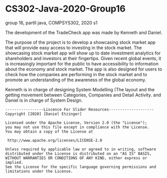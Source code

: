 # CS302-Java-2020-Group16
group 16, partII java, COMPSYS302, 2020 s1

The development of the TradeCheck app was made by Kenneth and Daniel. 

The purpose of the project is to develop a showcasing stock market app that will provide easy access to investing in the stock market. The showcasing stock market app will show up to date investment analytics for shareholders and investors at their fingertips.
Given recent global events, it is increasingly important for the public to have accessibility to information about the economy and stock market. The app is also designed for users to check how the companies are performing in the stock market and to promote an understanding of the awareness of the global economy.

Kenneth is in charge of designing System Modelling (The layout and the getting movement between Categories, Companies and Detail Activity.  and Daniel is in charge of System Design.

<TextView
    android:text="Hi there!"
    android:layout_width="wrap_content"
    android:layout_height="wrap_content"
    android:textSize="36sp"
    android:fontFamily="sans-serif-light"
    android:textColor="@android:color/black"
    android:background="#ccddff"
    android:padding="20dp"/>


    -----------------Liscence For Slider Resources--------------------
    Copyright [2020] [Daniel Etzinger]

    Licensed under the Apache License, Version 2.0 (the "License");
    you may not use this file except in compliance with the License.
    You may obtain a copy of the License at

     http://www.apache.org/licenses/LICENSE-2.0

    Unless required by applicable law or agreed to in writing, software
    distributed under the License is distributed on an "AS IS" BASIS,
    WITHOUT WARRANTIES OR CONDITIONS OF ANY KIND, either express or implied.
    See the License for the specific language governing permissions and
    limitations under the License.
